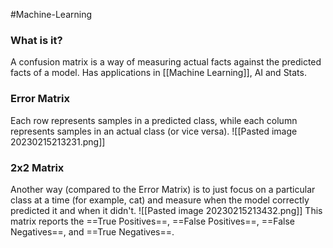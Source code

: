 #Machine-Learning 

### What is it?
A confusion matrix is a way of measuring actual facts against the predicted facts of a model. Has applications in [[Machine Learning]], AI and Stats.

### Error Matrix
Each row represents samples in a predicted class, while each column represents samples in an actual class (or vice versa).
![[Pasted image 20230215213231.png]]

### 2x2 Matrix
Another way (compared to the Error Matrix) is to just focus on a particular class at a time (for example, cat) and measure when the model correctly predicted it and when it didn't.
![[Pasted image 20230215213432.png]]
This matrix reports the ==True Positives==, ==False Positives==, ==False Negatives==, and ==True Negatives==.

